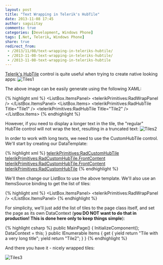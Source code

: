 ```yaml
---
layout: post
title: "Text Wrapping in Telerik's HubTile"
date: 2013-11-08 17:45
author: saguiitay
comments: true
categories: [Development, Windows Phone]
tags: [.Net, Telerik, Windows Phone]
share: true
redirect_from:
 - /2013/11/08/text-wrapping-in-teleriks-hubtile/
 - /2013-11-08-text-wrapping-in-teleriks-hubtile/
 - /2013-11-08-text-wrapping-in-teleriks-hubtile
---
```

[Telerik's HubTile](http://www.telerik.com/products/windows-phone/overview/all-controls/hubtile.aspx) control is quite useful when trying to create
native looking apps:
![Tiles1]({{site.url}}/images/tiles1.png)

The above image can be easily generate using the following XAML:

{% highlight xml %}
<ListBox>
	<ListBox.ItemsPanel>
		<ItemsPanelTemplate>
			<telerikPrimitives:RadWrapPanel />
		</ItemsPanelTemplate>
	</ListBox.ItemsPanel>
	<ListBox.Items>
		<ListBoxItem>
			<telerikPrimitives:RadHubTile Title="Tile1" />
		</ListBoxItem>
		<ListBoxItem>
			<telerikPrimitives:RadHubTile Title="Tile2" />
		</ListBoxItem>
	</ListBox.Items>
 </ListBox>
{% endhighlight %}

However, if you need to display a longer text in the tile, the "regular" HubTile control will not wrap the text, resulting in a
truncated text:
![Tiles2]({{site.url}}/images/tiles2.png)

In order to work with long texts, we need to use the CustomHubTile control. We'll start by creating our DataTemplate:

{% highlight xml %}
<DataTemplate x:Key="StaticTile">
	<telerikPrimitives:RadCustomHubTile>
		<telerikPrimitives:RadCustomHubTile.FrontContent>
			<Grid Background="{StaticResource PhoneAccentBrush}">
				<TextBlock VerticalAlignment="Bottom" Text="{Binding}" Margin="8" TextWrapping="Wrap"/>
			</Grid>
		<telerikPrimitives:RadCustomHubTile.FrontContent>
	<telerikPrimitives:RadCustomHubTile>
</DataTemplate>
{% endhighlight %}

We'll then change our ListBox to use the above template. We'll also use an ItemsSource binding to get the list of tiles:

{% highlight xml %}
<ListBox ItemTemplate="{StaticResource StaticTile}" ItemsSource="{Binding Items}">
	<ListBox.ItemsPanel>
		<ItemsPanelTemplate>
			<telerikPrimitives:RadWrapPanel />
		</ItemsPanelTemplate>
	</ListBox.ItemsPanel>
</ListBox>
{% endhighlight %}

For simplicity, we'll just add the list of tiles to the page class itself, and set the page as its own DataContext (**you DO NOT want to do that in production! This is done here only to keep things simple**):

{% highlight csharp %}
public MainPage()
{
	InitializeComponent();
	DataContext = this;
}
public IEnumerable<string> Items
{
	get
	{
		yield return "Tile with a very long title";
		yield return "Tile2";
	}
}
{% endhighlight %}

And there you have it - nicely wrapped tiles:

![Tiles3]({{site.url}}/images/tiles31.png)

